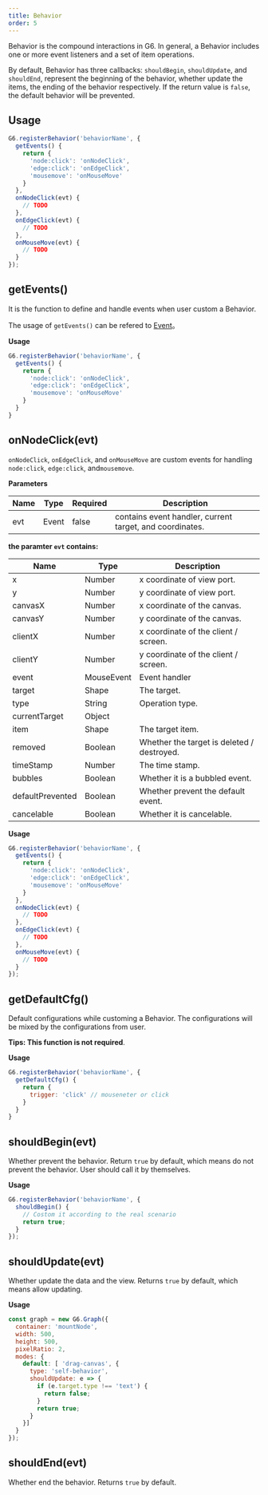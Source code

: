 ```yaml
---
title: Behavior
order: 5
---
```


Behavior is the compound interactions in G6. In general, a Behavior includes one or more event listeners and a set of item operations.

By default, Behavior has three callbacks: `shouldBegin`, `shouldUpdate`, and `shouldEnd`, represent the beginning of the behavior, whether update the items, the ending of the behavior respectively. If the return value is `false`, the default behavior will be prevented.

## Usage
```javascript
G6.registerBehavior('behaviorName', {
  getEvents() {
    return {
      'node:click': 'onNodeClick',
      'edge:click': 'onEdgeClick',
      'mousemove': 'onMouseMove'
    }
  },
  onNodeClick(evt) {
  	// TODO
  },
  onEdgeClick(evt) {
  	// TODO
  },
  onMouseMove(evt) {
  	// TODO
  }
});
```

## getEvents()
It is the function to define and handle events when user custom a Behavior.

The usage of `getEvents()` can be refered to [Event](./Event)。

**Usage**
```javascript
G6.registerBehavior('behaviorName', {
  getEvents() {
    return {
      'node:click': 'onNodeClick',
      'edge:click': 'onEdgeClick',
      'mousemove': 'onMouseMove'
    }
  }
}
```

## onNodeClick(evt)
`onNodeClick`, `onEdgeClick`, and `onMouseMove` are custom events for handling `node:click`, `edge:click`, and`mousemove`.

**Parameters**

| Name | Type | Required | Description |
| --- | --- | --- | --- |
| evt | Event | false | contains event handler, current target, and coordinates. |

**the paramter `evt` contains:**

| Name | Type | Description |
| --- | --- | --- |
| x | Number | x coordinate of view port. |
| y | Number | y coordinate of view port. |
| canvasX | Number | x coordinate of the canvas. |
| canvasY | Number | y coordinate of the canvas. |
| clientX | Number | x coordinate of the client / screen. |
| clientY | Number | y coordinate of the client / screen. |
| event | MouseEvent | Event handler |
| target | Shape | The target. |
| type | String | Operation type. |
| currentTarget | Object |  |
| item | Shape | The target item. |
| removed | Boolean | Whether the target is deleted / destroyed. |
| timeStamp | Number | The time stamp. |
| bubbles | Boolean | Whether it is a bubbled event. |
| defaultPrevented | Boolean | Whether prevent the default event. |
| cancelable | Boolean | Whether it is cancelable. |


**Usage**
```javascript
G6.registerBehavior('behaviorName', {
  getEvents() {
    return {
      'node:click': 'onNodeClick',
      'edge:click': 'onEdgeClick',
      'mousemove': 'onMouseMove'
    }
  },
  onNodeClick(evt) {
  	// TODO
  },
  onEdgeClick(evt) {
  	// TODO
  },
  onMouseMove(evt) {
  	// TODO
  }
});
```

## getDefaultCfg()
Default configurations while customing a Behavior. The configurations will be mixed by the configurations from user.

**Tips: This function is not required**.

**Usage**
```javascript
G6.registerBehavior('behaviorName', {
  getDefaultCfg() {
    return {
      trigger: 'click' // mouseneter or click
    }
  }
}
```

## shouldBegin(evt)
Whether prevent the behavior. Return `true` by default, which means do not prevent the behavior. User should call it by themselves.

**Usage**
```javascript
G6.registerBehavior('behaviorName', {
  shouldBegin() {
    // Costom it according to the real scenario
    return true;
  }
});
```

## shouldUpdate(evt)
Whether update the data and the view. Returns `true` by default, which means allow updating. 

**Usage**
```javascript
const graph = new G6.Graph({
  container: 'mountNode',
  width: 500,
  height: 500,
  pixelRatio: 2,
  modes: {
    default: [ 'drag-canvas', {
      type: 'self-behavior',
      shouldUpdate: e => {
        if (e.target.type !== 'text') {
          return false;
        }
        return true;
      }
    }]
  }
});
```

## shouldEnd(evt)
Whether end the behavior. Returns `true` by default.
